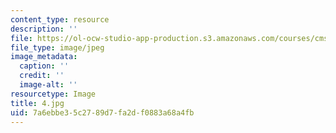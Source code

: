 ```yaml
---
content_type: resource
description: ''
file: https://ol-ocw-studio-app-production.s3.amazonaws.com/courses/cms-930-media-education-and-the-marketplace-fall-2001/7a6ebbe35c2789d7fa2df0883a68a4fb_4.jpg
file_type: image/jpeg
image_metadata:
  caption: ''
  credit: ''
  image-alt: ''
resourcetype: Image
title: 4.jpg
uid: 7a6ebbe3-5c27-89d7-fa2d-f0883a68a4fb
---
```

